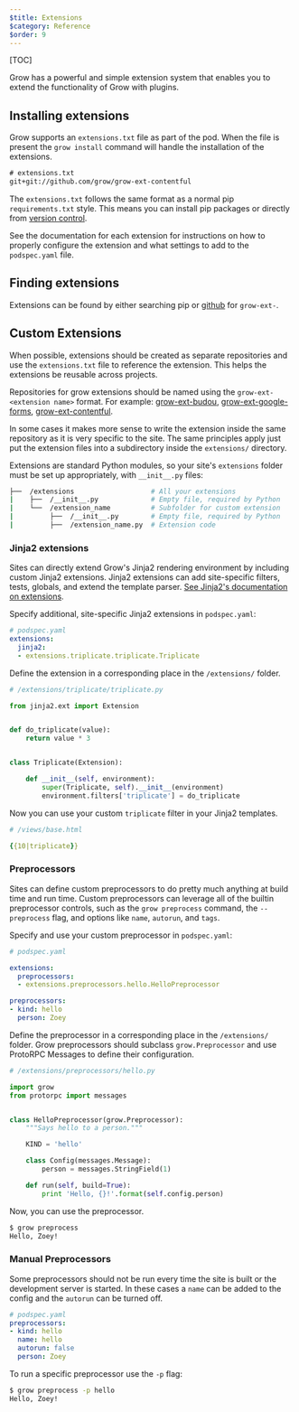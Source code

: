 ```yaml
---
$title: Extensions
$category: Reference
$order: 9
---
```

[TOC]

Grow has a powerful and simple extension system that enables you to extend the functionality of Grow with plugins.

## Installing extensions

Grow supports an `extensions.txt` file as part of the pod. When the file is present the `grow install` command will handle the installation of the extensions.

```txt
# extensions.txt
git+git://github.com/grow/grow-ext-contentful
```

The `extensions.txt` follows the same format as a normal pip `requirements.txt` style. This means you can install pip packages or directly from [version control](https://pip.pypa.io/en/stable/reference/pip_install/#vcs-support).

See the documentation for each extension for instructions on how to properly configure the extension and what settings to add to the `podspec.yaml` file.

## Finding extensions

Extensions can be found by either searching pip or [github](https://github.com/search?q=%22grow-ext-%22&type=Repositories&utf8=%E2%9C%93) for `grow-ext-`.

## Custom Extensions

When possible, extensions should be created as separate repositories and use the `extensions.txt` file to reference the extension. This helps the extensions be reusable across projects.

Repositories for grow extensions should be named using the `grow-ext-<extension name>` format. For example: [grow-ext-budou](https://github.com/grow/grow-ext-budou), [grow-ext-google-forms](https://github.com/grow/grow-ext-google-forms), [grow-ext-contentful](https://github.com/grow/grow-ext-contentful).

In some cases it makes more sense to write the extension inside the same repository as it is very specific to the site. The same principles apply just put the extension files into a subdirectory inside the `extensions/` directory.

Extensions are standard Python modules, so your site's `extensions` folder must be set up appropriately, with `__init__.py` files:

```bash
├──  /extensions                   # All your extensions
|    ├──  /__init__.py             # Empty file, required by Python
|    └──  /extension_name          # Subfolder for custom extension
|         ├──  /__init__.py        # Empty file, required by Python
|         ├──  /extension_name.py  # Extension code
```

### Jinja2 extensions

Sites can directly extend Grow's Jinja2 rendering environment by including custom Jinja2 extensions. Jinja2 extensions can add site-specific filters, tests, globals, and extend the template parser. [See Jinja2's documentation on extensions](http://jinja.pocoo.org/docs/extensions/).

Specify additional, site-specific Jinja2 extensions in `podspec.yaml`:

```yaml
# podspec.yaml
extensions:
  jinja2:
  - extensions.triplicate.triplicate.Triplicate
```

Define the extension in a corresponding place in the `/extensions/` folder.

```python
# /extensions/triplicate/triplicate.py

from jinja2.ext import Extension


def do_triplicate(value):
    return value * 3


class Triplicate(Extension):

    def __init__(self, environment):
        super(Triplicate, self).__init__(environment)
        environment.filters['triplicate'] = do_triplicate
```

Now you can use your custom `triplicate` filter in your Jinja2 templates.

```yaml
# /views/base.html

{{10|triplicate}}
```

### Preprocessors

Sites can define custom preprocessors to do pretty much anything at build time and run time. Custom preprocessors can leverage all of the builtin preprocessor controls, such as the `grow preprocess` command, the `--preprocess` flag, and options like `name`, `autorun`, and `tags`.

Specify and use your custom preprocessor in `podspec.yaml`:

```yaml
# podspec.yaml

extensions:
  preprocessors:
  - extensions.preprocessors.hello.HelloPreprocessor

preprocessors:
- kind: hello
  person: Zoey
```

Define the preprocessor in a corresponding place in the `/extensions/` folder. Grow preprocessors should subclass `grow.Preprocessor` and use ProtoRPC Messages to define their configuration.

```python
# /extensions/preprocessors/hello.py

import grow
from protorpc import messages


class HelloPreprocessor(grow.Preprocessor):
    """Says hello to a person."""

    KIND = 'hello'

    class Config(messages.Message):
        person = messages.StringField(1)

    def run(self, build=True):
        print 'Hello, {}!'.format(self.config.person)
```

Now, you can use the preprocessor.

```bash
$ grow preprocess
Hello, Zoey!
```

### Manual Preprocessors

Some preprocessors should not be run every time the site is built or the development server is started. In these cases a `name` can be added to the config and the `autorun` can be turned off.

```yaml
# podspec.yaml
preprocessors:
- kind: hello
  name: hello
  autorun: false
  person: Zoey
```

To run a specific preprocessor use the `-p` flag:

```bash
$ grow preprocess -p hello
Hello, Zoey!
```
